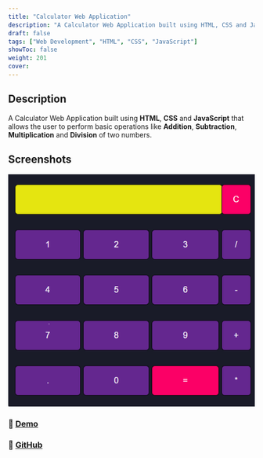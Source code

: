 ```yaml
---
title: "Calculator Web Application"
description: "A Calculator Web Application built using HTML, CSS and JavaScript."
draft: false
tags: ["Web Development", "HTML", "CSS", "JavaScript"]
showToc: false
weight: 201
cover:
--- 
```


## Description

A Calculator Web Application built using **HTML**, **CSS** and **JavaScript** that allows the user to perform basic operations like **Addition**, **Subtraction**, **Multiplication** and **Division** of two numbers.

## Screenshots

![App Screenshot](https://raw.githubusercontent.com/Abhigyan-Srivastava/CalculatorWebApplication/main/Screnshots/Calculator%20.png)

### 🔗 [Demo](https://abhigyan-srivastava.github.io/CalculatorWebApplication/)
### 🔗 [GitHub](https://github.com/Abhigyan-Srivastava/LGMVIP-Web/tree/master/Task%20-%204)
